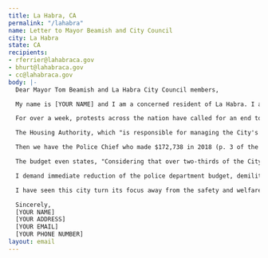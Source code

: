 ```yaml
---
title: La Habra, CA
permalink: "/lahabra"
name: Letter to Mayor Beamish and City Council
city: La Habra
state: CA
recipients:
- rferrier@lahabraca.gov
- bhurt@lahabraca.gov
- cc@lahabraca.gov
body: |-
  Dear Mayor Tom Beamish and La Habra City Council members,

  My name is [YOUR NAME] and I am a concerned resident of La Habra. I am emailing in support of the nation wide initiative to defund police departments across the United States and redistribute funds to community based public safety measures. These include but are not limited to: alleviating homelessness, mental health, domestic abuse, sexual assault, and affordable housing. I have seen my communities' pleas for help and change go ignored for far too long.

  For over a week, protests across the nation have called for an end to systematic racism in the criminal justice system that has stoked its fire on this country for far too long. I am writing to demand real change in the La Habra criminal justice system. The La Habra police department's total budget of $20 million makes up 45.5% of the general city budget, according to the annual budget of 2019-2020. This funding should instead go to other public services that better our community while providing basic services to every resident in La Habra and ensuring their physical and financial safety.

  The Housing Authority, which "is responsible for managing the City's two mobile home parks, the low/moderate income housing program... and other affordable and homeless housing needs" (La Habra City Budget VII), actually had a 1.2% decrease from 2018 to 2019, while the police received a 2.7% increase. So while other services are being decreased, the police continues to get an increase on their annual budget.

  Then we have the Police Chief who made $172,738 in 2018 (p. 3 of the annual salary) while a public teacher in La Habra makes an average of $64,916 their first year and barely reach $114,000 after 25 years of teaching, according to the La Habra City School District Salary website. In what world can you justify having a uniformed officer make twice as much as a public school teacher in this city, when that teacher is in charge of shaping every minor's life?

  The budget even states, "Considering that over two-thirds of the City's General Fund budget is dedicated to public safety alone the ongoing increases in public safety costs will potentially impact the City's ability to hire and maintain police officers... the City may have few choices before being forced to consider significant cuts to police, fire, and emergency response systems" (4). So I am only asking you to follow through with those statements and actually cut the funds to police and put those funds towards the benefit of the community.

  I demand immediate reduction of the police department budget, demilitarization of our forces, and the reallocation of funds from the police department to community-led health and safety strategies. Put your trust in the hands of the community. It is your duty to represent the will of the people, and I am urging you to immediately revise the La Habra operating budget to one that doesn’t put an emphasis on the police, but rather puts an emphasis on the betterment of the people.

  I have seen this city turn its focus away from the safety and welfare of residents and instead put towards big businesses and the police department. After years of misguided priorities, we must stand together in solidarity and reimagine public safety in La Habra.

  Sincerely,
  [YOUR NAME]
  [YOUR ADDRESS]
  [YOUR EMAIL]
  [YOUR PHONE NUMBER]
layout: email
---
```


